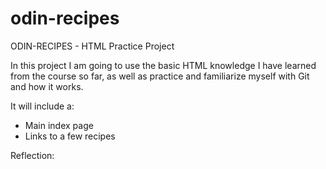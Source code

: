 # odin-recipes
ODIN-RECIPES - HTML Practice Project

In this project I am going to use the basic HTML knowledge I have learned from the course so far, as well as practice and familiarize myself with Git and how it works.

It will include a:
- Main index page
- Links to a few recipes

Reflection: